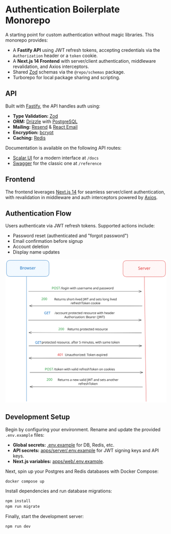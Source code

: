 # Authentication Boilerplate Monorepo

A starting point for custom authentication without magic libraries. This monorepo provides:

- A **Fastify API** using JWT refresh tokens, accepting credentials via the `Authorization` header or a `token` cookie.
- A **Next.js 14 Frontend** with server/client authentication, middleware revalidation, and Axios interceptors.
- Shared [Zod](https://zod.dev) schemas via the `@repo/schemas` package.
- Turborepo for local package sharing and scripting.

## API

Built with [Fastify](https://www.fastify.io), the API handles auth using:

- **Type Validation:** [Zod](https://zod.dev)
- **ORM:** [Drizzle](https://orm.drizzle.team) with [PostgreSQL](https://www.postgresql.org)
- **Mailing:** [Resend](https://resend.com) & [React Email](https://react.email)
- **Encryption:** [bcrypt](https://www.npmjs.com/package/bcrypt)
- **Caching:** [Redis](https://redis.io)

Documentation is available on the following API routes:

- [Scalar UI](https://scalar-ui.com) for a modern interface at `/docs`
- [Swagger](https://swagger.io) for the classic one at `/reference`

## Frontend

The frontend leverages [Next.js 14](https://nextjs.org) for seamless server/client authentication, with revalidation in middleware and auth interceptors powered by [Axios](https://axios-http.com).

## Authentication Flow

Users authenticate via JWT refresh tokens. Supported actions include:

- Password reset (authenticated and "forgot password")
- Email confirmation before signup
- Account deletion
- Display name updates

![Authentication Flow](apps/server/src/public/flux.svg)

## Development Setup

Begin by configuring your environment. Rename and update the provided `.env.example` files:

- **Global secrets:** [.env.example](.env.example) for DB, Redis, etc.
- **API secrets:** [apps/server/.env.example](apps/server/.env.example) for JWT signing keys and API keys.
- **Next.js variables:** [apps/web/.env.example](apps/web/.env.example).

Next, spin up your Postgres and Redis databases with Docker Compose:

```sh
docker compose up
```

Install dependencies and run database migrations:

```sh
npm install
npm run migrate
```

Finally, start the development server:

```sh
npm run dev
```
